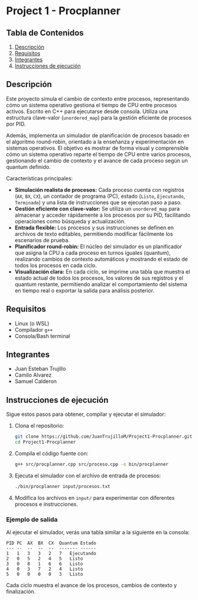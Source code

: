 
# Project 1 - Procplanner

## Tabla de Contenidos

1. [Descripción](#descripción)
2. [Requisitos](#requisitos)
3. [Integrantes](#integrantes)
4. [Instrucciones de ejecución](#instrucciones-de-ejecución)

## Descripción

Este proyecto simula el cambio de contexto entre procesos, representando cómo un sistema operativo gestiona el tiempo de CPU entre procesos activos. Escrito en C++ para ejecutarse desde consola. Utiliza una estructura clave-valor (`unordered_map`) para la gestión eficiente de procesos por PID.

Además, implementa un simulador de planificación de procesos basado en el algoritmo round-robin, orientado a la enseñanza y experimentación en sistemas operativos. El objetivo es mostrar de forma visual y comprensible cómo un sistema operativo reparte el tiempo de CPU entre varios procesos, gestionando el cambio de contexto y el avance de cada proceso según un quantum definido.

Características principales:

- **Simulación realista de procesos:** Cada proceso cuenta con registros (`AX`, `BX`, `CX`), un contador de programa (PC), estado (`Listo`, `Ejecutando`, `Terminado`) y una lista de instrucciones que se ejecutan paso a paso.
- **Gestión eficiente con clave-valor:** Se utiliza un `unordered_map` para almacenar y acceder rápidamente a los procesos por su PID, facilitando operaciones como búsqueda y actualización.
- **Entrada flexible:** Los procesos y sus instrucciones se definen en archivos de texto editables, permitiendo modificar fácilmente los escenarios de prueba.
- **Planificador round-robin:** El núcleo del simulador es un planificador que asigna la CPU a cada proceso en turnos iguales (quantum), realizando cambios de contexto automáticos y mostrando el estado de todos los procesos en cada ciclo.
- **Visualización clara:** En cada ciclo, se imprime una tabla que muestra el estado actual de todos los procesos, los valores de sus registros y el quantum restante, permitiendo analizar el comportamiento del sistema en tiempo real o exportar la salida para análisis posterior.

## Requisitos

- Linux (o WSL)
- Compilador `g++`
- Consola/Bash terminal

## Integrantes

- Juan Esteban Trujillo
- Camilo Alvarez
- Samuel Calderon

## Instrucciones de ejecución

Sigue estos pasos para obtener, compilar y ejecutar el simulador:

1. Clona el repositorio:
   ```bash
   git clone https://github.com/JuanTrujilloM/Project1-Procplanner.git
   cd Project1-Procplanner
   ```
2. Compila el código fuente con:
   ```bash
   g++ src/procplanner.cpp src/proceso.cpp -o bin/procplanner
   ```
3. Ejecuta el simulador con el archivo de entrada de procesos:
   ```bash
   ./bin/procplanner input/procesos.txt
   ```
4. Modifica los archivos en `input/` para experimentar con diferentes procesos e instrucciones.

### Ejemplo de salida

Al ejecutar el simulador, verás una tabla similar a la siguiente en la consola:

```
PID	PC	AX	BX	CX	Quantum	Estado
---	--	--	--	--	-------	------
1	1	3	3	2	7	Ejecutando
2	0	5	2	4	5	Listo
3	0	8	1	6	6	Listo
4	0	3	7	2	4	Listo
5	0	0	0	0	3	Listo
```

Cada ciclo muestra el avance de los procesos, cambios de contexto y finalización.

